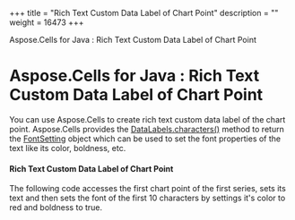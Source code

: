 +++
title = "Rich Text Custom Data Label of Chart Point" 
description = "" 
weight = 16473 
+++

Aspose.Cells for Java : Rich Text Custom Data Label of Chart Point  

# Aspose.Cells for Java : Rich Text Custom Data Label of Chart Point


You can use Aspose.Cells to create rich text custom data label of the chart point. Aspose.Cells provides the [DataLabels.characters()](https://apireference.aspose.com/java/cells/com.aspose.cells/datalabels#characters(int,%20int)) method to return the [FontSetting](https://apireference.aspose.com/java/cells/com.aspose.cells/FontSetting) object which can be used to set the font properties of the text like its color, boldness, etc.

#### Rich Text Custom Data Label of Chart Point

The following code accesses the first chart point of the first series, sets its text and then sets the font of the first 10 characters by settings it's color to red and boldness to true.


